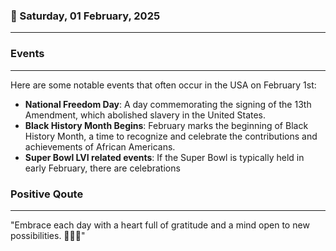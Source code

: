 ### 📅 Saturday, 01 February, 2025
------
### Events
------
Here are some notable events that often occur in the USA on February 1st:

- **National Freedom Day**: A day commemorating the signing of the 13th Amendment, which abolished slavery in the United States.
- **Black History Month Begins**: February marks the beginning of Black History Month, a time to recognize and celebrate the contributions and achievements of African Americans.
- **Super Bowl LVI related events**: If the Super Bowl is typically held in early February, there are celebrations
### Positive Qoute
------
"Embrace each day with a heart full of gratitude and a mind open to new possibilities. 🌅💖✨"
